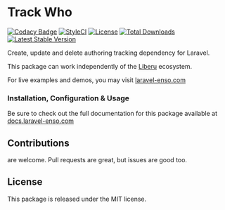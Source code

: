 # Track Who

[![Codacy Badge](https://app.codacy.com/project/badge/Grade/b499044a68b84f339b905576570c84ab)](https://www.codacy.com/gh/laravel-enso/track-who?utm_source=github.com&amp;utm_medium=referral&amp;utm_content=laravel-enso/track-who&amp;utm_campaign=Badge_Grade) 
[![StyleCI](https://github.styleci.io/repos/85499255/shield?branch=master)](https://github.styleci.io/repos/85499255)
[![License](https://poser.pugx.org/laravel-enso/track-who/license)](https://packagist.org/packages/laravel-enso/track-who)
[![Total Downloads](https://poser.pugx.org/laravel-enso/track-who/downloads)](https://packagist.org/packages/laravel-enso/track-who)
[![Latest Stable Version](https://poser.pugx.org/laravel-enso/track-who/version)](https://packagist.org/packages/laravel-enso/track-who)

Create, update and delete authoring tracking dependency for Laravel.

This package can work independently of the [Liberu](https://github.com/laravel-enso/Liberu) ecosystem.

For live examples and demos, you may visit [laravel-enso.com](https://www.laravel-enso.com)

### Installation, Configuration & Usage

Be sure to check out the full documentation for this package available at [docs.laravel-enso.com](https://docs.laravel-enso.com/backend/track-who.html)

## Contributions

are welcome. Pull requests are great, but issues are good too.

## License

This package is released under the MIT license.
